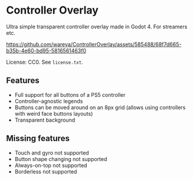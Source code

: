 # Controller Overlay

Ultra simple transparent controller overlay made in Godot 4. For streamers etc.

https://github.com/wareya/ControllerOverlay/assets/585488/68f7d665-b35b-4e60-bd95-5816561463f0

License: CC0. See `license.txt`.

## Features

- Full support for all buttons of a PS5 controller
- Controller-agnostic legends
- Buttons can be moved around on an 8px grid (allows using controllers with weird face buttons layouts)
- Transparent background

## Missing features

- Touch and gyro not supported
- Button shape changing not supported
- Always-on-top not supported
- Borderless not supported
